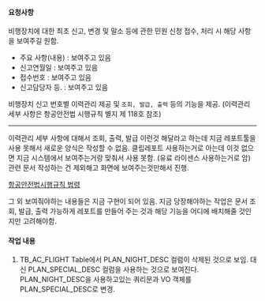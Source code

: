 #### 요청사항 
비행장치에 대한 최초 신고, 변경 및 말소 등에 관한 민원 신청 접수, 처리 시 해당 사항을 보여주길 원함.
- 주요 사항(내용) : 보여주고 있음 
- 신고연월일 : 보여주고 있음
- 접수번호 : 보여주고 있음
- 신고담당자 등. : 보여주고 있음

비행장치 신고 번호별 이력관리 제공 및 `조회, 발급, 출력` 등의 기능을 제공. (이력관리 세부 사항은 항공안전법 시행규칙 별지 제 118호 참조)

---

이력관리 세부 사항에 대해서 조회, 출력, 발급 이런것 해달라고 하는데 지금 레포트툴을 사용 못해서 새로운 양식은 작성할 수 없음. 클립레포트 사용하는거로 아는데 이것 없으면 지금 시스템에서 보여주는거랑 맞춰서 사용 못함. (유료 라이센스 사용하는거로 암)
관련 문서 작성하는 건 제외해고 화면에 보여주는것만해서 진행.

[항공안전법시행규칙 법령](https://www.law.go.kr/%EB%B2%95%EB%A0%B9/%ED%95%AD%EA%B3%B5%EC%95%88%EC%A0%84%EB%B2%95%EC%8B%9C%ED%96%89%EA%B7%9C%EC%B9%99)

그 외 보여줘야하는 내용들은 지금 구현이 되어 있음.
지금 당장해야하는 작업은 문서 조회, 발급, 출력 가능하게 레포트를 만들어 주는 것과 해당 기능을 어디에 배치해줄 것인지만 고려해야함.

#### 작업 내용
1. TB_AC_FLIGHT Table에서 PLAN_NIGHT_DESC 컬럼이 삭제된 것으로 보임. 대신 PLAN_SPECIAL_DESC 컬럼을 사용하는 것으로 보여진다. PLAN_NIGHT_DESC을 사용하고있는 쿼리문과 VO 객체를 PLAN_SPECIAL_DESC로 변경. 
